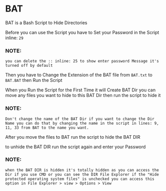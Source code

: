 # BAT
BAT is a Bash Script to Hide Directories

Before you can use the Script you have to Set your Password in the Script inline: `29`

### NOTE:
```
you can delete the :: inline: 25 to show enter password Message it's turned off by default
```

Then you have to Change the Extension of the BAT file from `BAT.txt` to `BAT.BAT` then Run the Script

When you Run the Script for the First Time it will Create BAT Dir you can move any files you want to hide to this BAT Dir then run the script to hide it

### NOTE:
```
Don't change the name of the BAT Dir if you want to change the Dir Name you can do that by changing the name in the script in lines: 9, 11, 33 from BAT to the name you want.
```

After you move the files to BAT run the script to hide the BAT DIR 

to unhide the BAT DIR run the script again and enter your Password

### NOTE:
```
when the BAT DIR is hidden it's totally hidden as you can access the Dir if you use CMD or you can see the DIR File Explorer if the "Hide protected operating system files" is unchecked you can access this option in File Explorer > view > Options > View
```
